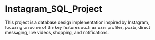 # Instagram_SQL_Project
This project is a database design implementation inspired by Instagram, focusing on some of the key features such as user profiles, posts, direct messaging, live videos, shopping, and notifications.
